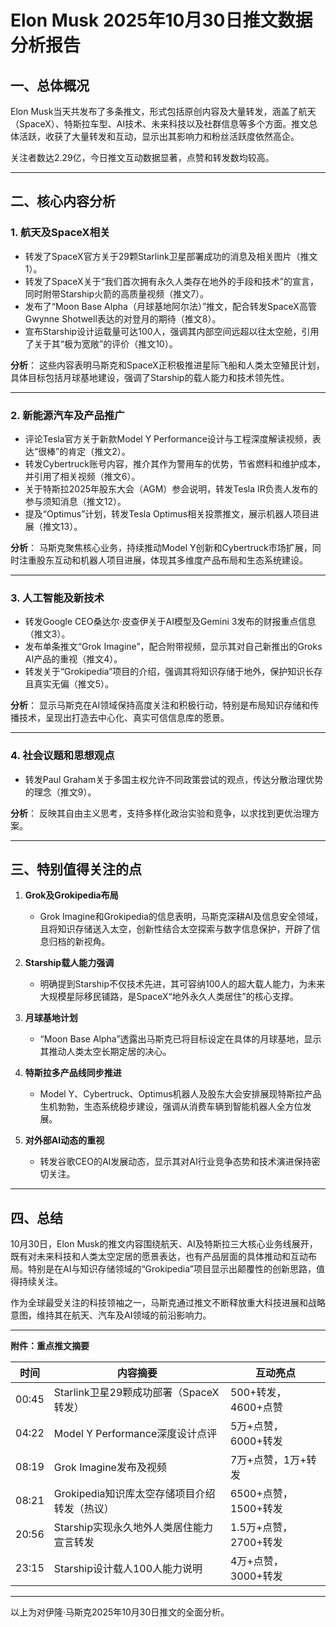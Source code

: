 # Elon Musk 2025年10月30日推文数据分析报告

## 一、总体概况
Elon Musk当天共发布了多条推文，形式包括原创内容及大量转发，涵盖了航天（SpaceX）、特斯拉车型、AI技术、未来科技以及社群信息等多个方面。推文总体活跃，收获了大量转发和互动，显示出其影响力和粉丝活跃度依然高企。

关注者数达2.29亿，今日推文互动数据显著，点赞和转发数均较高。

---

## 二、核心内容分析

### 1. 航天及SpaceX相关
- 转发了SpaceX官方关于29颗Starlink卫星部署成功的消息及相关图片（推文1）。
- 转发了SpaceX关于“我们首次拥有永久人类存在地外的手段和技术”的宣言，同时附带Starship火箭的高质量视频（推文7）。
- 发布了“Moon Base Alpha（月球基地阿尔法）”推文，配合转发SpaceX高管Gwynne Shotwell表达的对登月的期待（推文8）。
- 宣布Starship设计运载量可达100人，强调其内部空间远超以往太空舱，引用了关于其“极为宽敞”的评价（推文10）。

**分析**： 这些内容表明马斯克和SpaceX正积极推进星际飞船和人类太空殖民计划，具体目标包括月球基地建设，强调了Starship的载人能力和技术领先性。

---

### 2. 新能源汽车及产品推广
- 评论Tesla官方关于新款Model Y Performance设计与工程深度解读视频，表达“很棒”的肯定（推文2）。
- 转发Cybertruck账号内容，推介其作为警用车的优势，节省燃料和维护成本，并引用了相关视频（推文6）。
- 关于特斯拉2025年股东大会（AGM）参会说明，转发Tesla IR负责人发布的参与须知消息（推文12）。
- 提及“Optimus”计划，转发Tesla Optimus相关投票推文，展示机器人项目进展（推文13）。

**分析**： 马斯克聚焦核心业务，持续推动Model Y创新和Cybertruck市场扩展，同时注重股东互动和机器人项目进展，体现其多维度产品布局和生态系统建设。

---

### 3. 人工智能及新技术
- 转发Google CEO桑达尔·皮查伊关于AI模型及Gemini 3发布的财报重点信息（推文3）。
- 发布单条推文“Grok Imagine”，配合附带视频，显示其对自己新推出的Groks AI产品的重视（推文4）。
- 转发关于“Grokipedia”项目的介绍，强调其将知识存储于地外，保护知识长存且真实无偏（推文5）。

**分析**： 显示马斯克在AI领域保持高度关注和积极行动，特别是布局知识存储和传播技术，呈现出打造去中心化、真实可信信息库的愿景。

---

### 4. 社会议题和思想观点
- 转发Paul Graham关于多国主权允许不同政策尝试的观点，传达分散治理优势的理念（推文9）。

**分析**： 反映其自由主义思考，支持多样化政治实验和竞争，以求找到更优治理方案。

---

## 三、特别值得关注的点

1. **Grok及Grokipedia布局**  
   - Grok Imagine和Grokipedia的信息表明，马斯克深耕AI及信息安全领域，且将知识存储送入太空，创新性结合太空探索与数字信息保护，开辟了信息归档的新视角。

2. **Starship载人能力强调**  
   - 明确提到Starship不仅技术先进，其可容纳100人的超大载人能力，为未来大规模星际移民铺路，是SpaceX“地外永久人类居住”的核心支撑。

3. **月球基地计划**  
   - “Moon Base Alpha”透露出马斯克已将目标设定在具体的月球基地，显示其推动人类太空长期定居的决心。

4. **特斯拉多产品线同步推进**  
   - Model Y、Cybertruck、Optimus机器人及股东大会安排展现特斯拉产品生机勃勃，生态系统稳步建设，强调从消费车辆到智能机器人全方位发展。

5. **对外部AI动态的重视**  
   - 转发谷歌CEO的AI发展动态，显示其对AI行业竞争态势和技术演进保持密切关注。

---

## 四、总结

10月30日，Elon Musk的推文内容围绕航天、AI及特斯拉三大核心业务线展开，既有对未来科技和人类太空定居的愿景表达，也有产品层面的具体推动和互动布局。特别是在AI与知识存储领域的“Grokipedia”项目显示出颠覆性的创新思路，值得持续关注。

作为全球最受关注的科技领袖之一，马斯克通过推文不断释放重大科技进展和战略意图，维持其在航天、汽车及AI领域的前沿影响力。

---

**附件：重点推文摘要**

| 时间               | 内容摘要                                   | 互动亮点           |
|--------------------|--------------------------------------------|--------------------|
| 00:45              | Starlink卫星29颗成功部署（SpaceX转发）    | 500+转发，4600+点赞 |
| 04:22              | Model Y Performance深度设计点评            | 5万+点赞，6000+转发  |
| 08:19              | Grok Imagine发布及视频                   | 7万+点赞，1万+转发   |
| 08:21              | Grokipedia知识库太空存储项目介绍转发（热议）| 6500+点赞，1500+转发 |
| 20:56              | Starship实现永久地外人类居住能力宣言转发   | 1.5万+点赞，2700+转发|
| 23:15              | Starship设计载人100人能力说明              | 4万+点赞，3000+转发  |

---

以上为对伊隆·马斯克2025年10月30日推文的全面分析。